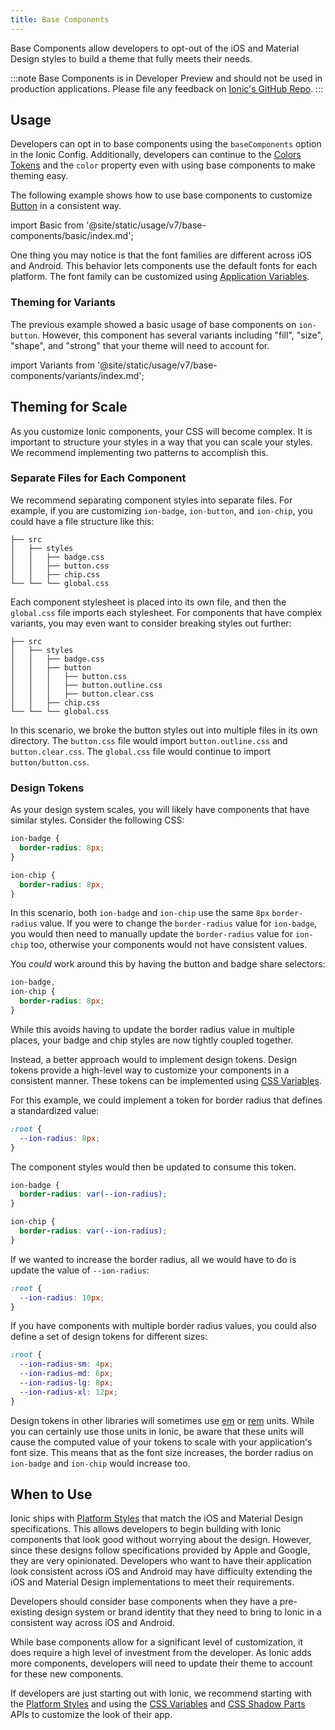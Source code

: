```yaml
---
title: Base Components
---
```


Base Components allow developers to opt-out of the iOS and Material Design styles to build a theme that fully meets their needs.

:::note
Base Components is in Developer Preview and should not be used in production applications. Please file any feedback on [Ionic's GitHub Repo](https://github.com/ionic-team/ionic-framework/issues).
:::

## Usage

Developers can opt in to base components using the `baseComponents` option in the Ionic Config. Additionally, developers can continue to the [Colors Tokens](./colors) and the `color` property even with using base components to make theming easy.

The following example shows how to use base components to customize [Button](../api/button) in a consistent way.

import Basic from '@site/static/usage/v7/base-components/basic/index.md';

<Basic />


One thing you may notice is that the font families are different across iOS and Android. This behavior lets components use the default fonts for each platform. The font family can be customized using [Application Variables](./advanced#application-variables).

### Theming for Variants

The previous example showed a basic usage of base components on `ion-button`. However, this component has several variants including "fill", "size", "shape", and "strong" that your theme will need to account for.

import Variants from '@site/static/usage/v7/base-components/variants/index.md';

<Variants />
  

## Theming for Scale

As you customize Ionic components, your CSS will become complex. It is important to structure your styles in a way that you can scale your styles. We recommend implementing two patterns to accomplish this.

### Separate Files for Each Component

We recommend separating component styles into separate files. For example, if you are customizing `ion-badge`, `ion-button`, and `ion-chip`, you could have a file structure like this:

```
├── src
│   ├── styles
│   │   ├── badge.css
│   │   ├── button.css
│   │   ├── chip.css
└── └── └── global.css
```

Each component stylesheet is placed into its own file, and then the `global.css` file imports each stylesheet. For components that have complex variants, you may even want to consider breaking styles out further:

```
├── src
│   ├── styles
│   │   ├── badge.css
│   │   ├── button
│   │   │   ├── button.css
│   │   │   ├── button.outline.css
│   │   │   ├── button.clear.css
│   │   ├── chip.css
└── └── └── global.css
```

In this scenario, we broke the button styles out into multiple files in its own directory. The `button.css` file would import `button.outline.css` and `button.clear.css`. The `global.css` file would continue to import `button/button.css`.

### Design Tokens

As your design system scales, you will likely have components that have similar styles. Consider the following CSS:


```css title="badge.css"
ion-badge {
  border-radius: 8px;
}
```

```css title="chip.css"
ion-chip {
  border-radius: 8px;
}
```

In this scenario, both `ion-badge` and `ion-chip` use the same `8px` `border-radius` value. If you were to change the `border-radius` value for `ion-badge`, you would then need to manually update the `border-radius` value for `ion-chip` too, otherwise your components would not have consistent values.

You _could_ work around this by having the button and badge share selectors:

```css title="badge-chip-please-do-not-do-this.css"
ion-badge,
ion-chip {
  border-radius: 8px;
}
```

While this avoids having to update the border radius value in multiple places, your badge and chip styles are now tightly coupled together.

Instead, a better approach would to implement design tokens. Design tokens provide a high-level way to customize your components in a consistent manner. These tokens can be implemented using [CSS Variables](./css-variables).

For this example, we could implement a token for border radius that defines a standardized value:

```css title="tokens.css"
:root {
  --ion-radius: 8px;
}
```

The component styles would then be updated to consume this token.

```css title="badge.css"
ion-badge {
  border-radius: var(--ion-radius);
}
```

```css title="chip.css"
ion-chip {
  border-radius: var(--ion-radius);
}
```

If we wanted to increase the border radius, all we would have to do is update the value of `--ion-radius`: 

```css title="tokens.css"
:root {
  --ion-radius: 10px;
}
```

If you have components with multiple border radius values, you could also define a set of design tokens for different sizes:

```css title="tokens.css"
:root {
  --ion-radius-sm: 4px;
  --ion-radius-md: 6px;
  --ion-radius-lg: 8px;
  --ion-radius-xl: 12px;
}
```

Design tokens in other libraries will sometimes use [em](https://developer.mozilla.org/en-US/docs/Web/CSS/font-size#ems) or [rem](https://developer.mozilla.org/en-US/docs/Web/CSS/font-size#rems) units. While you can certainly use those units in Ionic, be aware that these units will cause the computed value of your tokens to scale with your application's font size. This means that as the font size increases, the border radius on `ion-badge` and `ion-chip` would increase too.


## When to Use

Ionic ships with [Platform Styles](./platform-styles) that match the iOS and Material Design specifications. This allows developers to begin building with Ionic components that look good without worrying about the design. However, since these designs follow specifications provided by Apple and Google, they are very opinionated. Developers who want to have their application look consistent across iOS and Android may have difficulty extending the iOS and Material Design implementations to meet their requirements.

Developers should consider base components when they have a pre-existing design system or brand identity that they need to bring to Ionic in a consistent way across iOS and Android.

While base components allow for a significant level of customization, it does require a high level of investment from the developer. As Ionic adds more components, developers will need to update their theme to account for these new components.

If developers are just starting out with Ionic, we recommend starting with the [Platform Styles](./platform-styles) and using the [CSS Variables](./css-variables) and [CSS Shadow Parts](./css-shadow-parts) APIs to customize the look of their app.